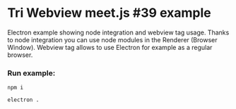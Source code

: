 # Tri Webview meet.js #39 example

Electron example showing node integration and webview tag usage.
Thanks to node integration you can use node modules in the Renderer (Browser Window).
Webview tag allows to use Electron for example as a regular browser.

### Run example:

```npm i```

```electron .```
